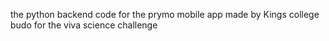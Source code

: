 the python backend code for the prymo mobile app made by Kings college budo for the viva science challenge

